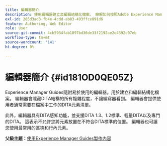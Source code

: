 ```yaml
---
title: 編輯器簡介
description: 使用編輯器建立及編輯結構化檔案。 瞭解如何按照Adobe Experience Manager Guides中的DITA標準使用編輯器。
exl-id: 285d3ad3-fb4e-4cdd-ab83-493ffce891d6
feature: Authoring, Web Editor
role: User
source-git-commit: 4cb5934fab1897bd36de33f2192ae2c4392c07eb
workflow-type: tm+mt
source-wordcount: '141'
ht-degree: 0%

---
```


# 編輯器簡介 {#id181OD0QE05Z}

Experience Manager Guides隨附易於使用的編輯器，用於建立和編輯結構化檔案。 編輯器會隱藏DITA結構的所有複雜程度，不讓編寫器看到。 編輯器會提供使用者通常需要在檔案中工作的DITA元素清單。

此外，編輯器具有DITA感知功能，並支援DITA 1.3、1.2標準、輕量DITA以及專門的DITA。 這表示不允許您將元素放置在不符合DITA標準的位置。 編輯器也可讓您使用最常用的區塊和行內元素。




**父級主題：**[&#x200B;使用Experience Manager Guides製作內容](authoring-content-xml-doc.md)
